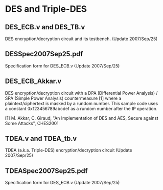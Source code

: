 # DES and Triple-DES

## DES_ECB.v and DES_TB.v
DES encryption/decryption circuit and its testbench.
(Update 2007/Sep/25)

## DESSpec2007Sep25.pdf
Specification form for DES_ECB.v
(Update 2007/Sep/25)

## DES_ECB_Akkar.v

DES encryption/decryption circuit with a DPA (Differential Power
Analysis) / SPA (Simple Power Analysis) countermeasure [1] where a
plaintext/ciphertext is masked by a rundom number.  This sample code
uses a constant 0x123456789abcdef as a rundom number after the IP
operation.

[1] M. Akkar, C. Giraud, "An Implementation of DES and AES, Secure against Some Attacks", CHES2001

## TDEA.v and TDEA_tb.v
TDEA (a.k.a. Triple-DES) encryption/decryption circuit
(Update 2007/Sep/25)

## TDEASpec2007Sep25.pdf
Specification form for DES_ECB.v
(Update 2007/Sep/25)
